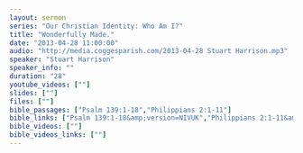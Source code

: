 ```yaml
---
layout: sermon
series: "Our Christian Identity: Who Am I?"
title: "Wonderfully Made."
date: "2013-04-28 11:00:00"
audio: "http://media.coggesparish.com/2013-04-28 Stuart Harrison.mp3"
speaker: "Stuart Harrison"
speaker_info: ""
duration: "28"
youtube_videos: [""]
slides: [""]
files: [""]
bible_passages: ["Psalm 139:1-18","Philippians 2:1-11"]
bible_links: ["Psalm 139:1-18&amp;version=NIVUK","Philippians 2:1-11&amp;version=NIVUK"]
bible_videos: [""]
bible_videos_links: [""]
---
```

